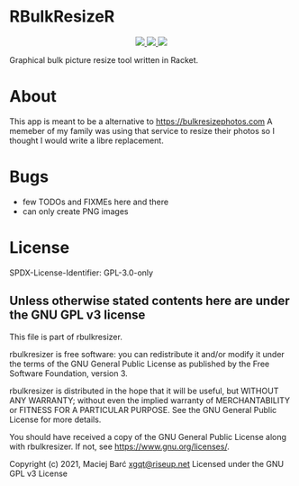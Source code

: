 # RBulkResizeR

<p align="center">
    <a href="https://gitlab.com/xgqt/rbulkresizer/pipelines">
        <img src="https://gitlab.com/xgqt/rbulkresizer/badges/master/pipeline.svg">
    </a>
    <a href="https://gitlab.com/xgqt/rbulkresizer/commits/master.atom">
        <img src="https://img.shields.io/badge/feed-atom-orange.svg">
    </a>
    <a href="./LICENSE">
        <img src="https://img.shields.io/badge/license-GPLv3-blue.svg">
    </a>
</p>

Graphical bulk picture resize tool written in Racket.


# About

This app is meant to be a alternative to https://bulkresizephotos.com
A memeber of my family was using that service to resize their photos
so I thought I would write a libre replacement.


# Bugs

- few TODOs and FIXMEs here and there
- can only create PNG images


# License

SPDX-License-Identifier: GPL-3.0-only

## Unless otherwise stated contents here are under the GNU GPL v3 license

This file is part of rbulkresizer.

rbulkresizer is free software: you can redistribute it and/or modify
it under the terms of the GNU General Public License as published by
the Free Software Foundation, version 3.

rbulkresizer is distributed in the hope that it will be useful,
but WITHOUT ANY WARRANTY; without even the implied warranty of
MERCHANTABILITY or FITNESS FOR A PARTICULAR PURPOSE.  See the
GNU General Public License for more details.

You should have received a copy of the GNU General Public License
along with rbulkresizer.  If not, see <https://www.gnu.org/licenses/>.

Copyright (c) 2021, Maciej Barć <xgqt@riseup.net>
Licensed under the GNU GPL v3 License
